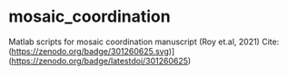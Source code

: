 # mosaic_coordination

Matlab scripts for mosaic coordination manuscript (Roy et.al, 2021)
Cite:  (https://zenodo.org/badge/301260625.svg)](https://zenodo.org/badge/latestdoi/301260625)

 
